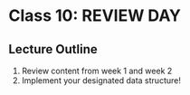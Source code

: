 # Class 10: REVIEW DAY

## Lecture Outline
1. Review content from week 1 and week 2
2. Implement your designated data structure!